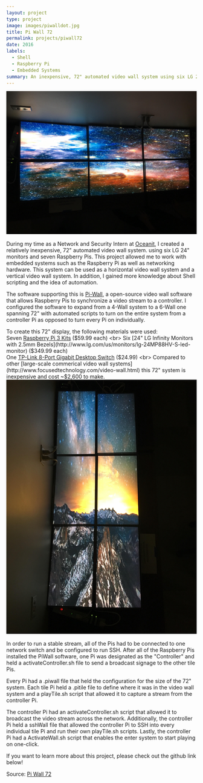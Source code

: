 ```yaml
---
layout: project
type: project
image: images/piwalldot.jpg
title: Pi Wall 72
permalink: projects/piwall72
date: 2016
labels:
  - Shell
  - Raspberry Pi
  - Embedded Systems
summary: An inexpensive, 72" automated video wall system using six LG 24" monitors and seven Raspberry Pis for Oceanit Laboratories, Inc. 
---
```

<img class class="ui medium right floated rounded image" src="../images/piwall2.jpg">

During my time as a Network and Security Intern at [Oceanit](http://www.oceanit.com/), I created a relatively inexpensive, 72" automated video wall system.
using six LG 24" monitors and seven Raspberry Pis. This project allowed me to work with embedded systems such as the Raspberry Pi as well as networking hardware. This system can be used as a horizontal video wall system and a vertical video wall system.
In addition, I gained more knowledge about Shell scripting and the idea of automation.

The software supporting this is [Pi-Wall](https://github.com/vigsterkr/pi-wall), a open-source video wall software that allows Raspberry Pis to synchronize a video stream to a controller.
I configured the software to expand from a 4-Wall system to a 6-Wall one spanning 72" with automated scripts to turn on the entire system from a controller Pi
as opposed to turn every Pi on individually. 

To create this 72" display, the following materials were used: 
<br>
Seven [Raspberry Pi 3 Kits](http://www.vilros.com/raspberry-pi/raspberry-pi-kits/raspberry-pi-3-media-center-kit-black-case-edition.html) ($59.99 each)
<br>
Six [24" LG Infinity Monitors with 2.5mm Bezels](http://www.lg.com/us/monitors/lg-24MP88HV-S-led-monitor) ($349.99 each)
<br>
One [TP-Link 8-Port Gigabit Desktop Switch](http://www.tp-link.com/us/products/details/cat-5582_TL-SG1008D.html) ($24.99)
<br>
Compared to other [large-scale commerical video wall systems](http://www.focusedtechnology.com/video-wall.html) this 72" system is inexpensive and cost ~$2,600 to make. 
<br>
<img class class="ui medium right floated rounded image" src="../images/piwall1.jpg">

In order to run a stable stream, all of the Pis had to be connected to one network switch and be configured to run SSH.
After all of the Raspberry Pis installed the PiWall software, one Pi was designated as the "Controller" and held a activateController.sh file to send a broadcast signage to the other tile Pis.

Every Pi had a .piwall file that held the configuration for the size of the 72" system.
Each tile Pi held a .pitile file to define where it was in the video wall system and a playTile.sh script that allowed it to capture a stream from the controller Pi.

The controller Pi had an activateController.sh script that allowed it to broadcast the video stream across the network. 
Additionally, the controller Pi held a sshWall file that allowed the controller Pi to SSH into every individual tile Pi and run their own playTile.sh scripts.
Lastly, the controller Pi had a ActivateWall.sh script that enables the enter system to start playing on one-click. 

If you want to learn more about this project, please check out the github link below!

Source: <a href="https://github.com/chrisnguyenhi/pipe"><i class="large github icon"></i>Pi Wall 72</a>
